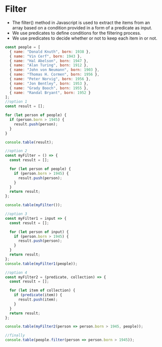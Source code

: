 # Filter

- The filter() method in Javascript is used to extract the items from an array based on a condition provided in a form of a predicate as input.
- We use predicates to define conditions for the filtering process.
- We use predicates to decide whether or not to keep each item in or not.

```javascript
const people = [
  { name: "Donald Knuth", born: 1938 },
  { name: "Vin Cerf", born: 1943 },
  { name: "Hal Abelson", born: 1947 },
  { name: "Alan Turing", born: 1912 },
  { name: "John von Neumann", born: 1903 },
  { name: "Thomas H. Cormen", born: 1956 },
  { name: "Peter Norvig", born: 1956 },
  { name: "Jon Bentley", born: 1953 },
  { name: "Grady Booch", born: 1955 },
  { name: "Randal Bryant", born: 1952 }
];
//option 1
const result = [];

for (let person of people) {
  if (person.born > 1945) {
    result.push(person);
  }
}

console.table(result);

//option 2
const myFilter = () => {
  const result = [];

  for (let person of people) {
    if (person.born > 1945) {
      result.push(person);
    }
  }
  return result;
};

console.table(myFilter());

//option 3
const myFilter1 = input => {
  const result = [];

  for (let person of input) {
    if (person.born > 1945) {
      result.push(person);
    }
  }
  return result;
};
console.table(myFilter1(people));

//option 4
const myFilter2 = (predicate, collection) => {
  const result = [];

  for (let item of collection) {
    if (predicate(item)) {
      result.push(item);
    }
  }
  return result;
};

console.table(myFilter2(person => person.born > 1945, people));

//finally
console.table(people.filter(person => person.born > 1945));
```
